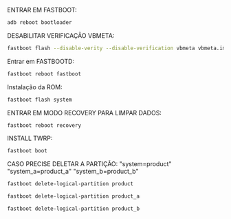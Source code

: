 ENTRAR EM FASTBOOT:

```bash
adb reboot bootloader
```

DESABILITAR VERIFICAÇÃO VBMETA:

```bash
fastboot flash --disable-verity --disable-verification vbmeta vbmeta.img
```

Entrar em FASTBOOTD:

```bash
fastboot reboot fastboot
```

Instalação da ROM:

```bash
fastboot flash system 
```

ENTRAR EM MODO RECOVERY PARA LIMPAR DADOS:

```bash
fastboot reboot recovery
```

INSTALL TWRP:

```bash
fastboot boot 
```

CASO PRECISE DELETAR A PARTIÇÃO: "system=product"  "system_a=product_a"  "system_b=product_b"

```bash
fastboot delete-logical-partition product
```

```bash
fastboot delete-logical-partition product_a
```

```bash
fastboot delete-logical-partition product_b
```
